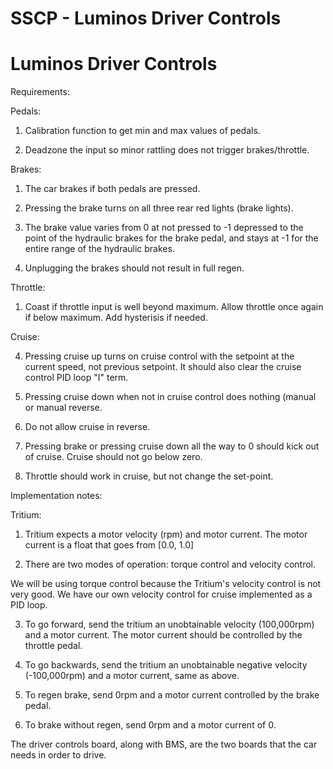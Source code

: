 # SSCP - Luminos Driver Controls

# Luminos Driver Controls

Requirements:

Pedals:

1. Calibration function to get min and max values of pedals.

2. Deadzone the input so minor rattling does not trigger brakes/throttle.

Brakes:

1. The car brakes if both pedals are pressed.

2. Pressing the brake turns on all three rear red lights (brake lights).

3. The brake value varies from 0 at not pressed to -1 depressed to the point of the hydraulic brakes for the brake pedal, and stays at -1 for the entire range of the hydraulic brakes.

4. Unplugging the brakes should not result in full regen.

Throttle:

1. Coast if throttle input is well beyond maximum. Allow throttle once again if below maximum. Add hysterisis if needed.

Cruise:

4. Pressing cruise up turns on cruise control with the setpoint at the current speed, not previous setpoint. It should also clear the cruise control PID loop "I" term.

5. Pressing cruise down when not in cruise control does nothing (manual or manual reverse.

6. Do not allow cruise in reverse.

7. Pressing brake or pressing cruise down all the way to 0 should kick out of cruise. Cruise should not go below zero.

8. Throttle should work in cruise, but not change the set-point.

Implementation notes:

Tritium:

1. Tritium expects a motor velocity (rpm) and motor current. The motor current is a float that goes from [0.0, 1.0]

2. There are two modes of operation: torque control and velocity control.

We will be using torque control because the Tritium's velocity control is not very good. We have our own velocity control for cruise implemented as a PID loop.

3. To go forward, send the tritium an unobtainable velocity (100,000rpm) and a motor current. The motor current should be controlled by the throttle pedal.

4. To go backwards, send the tritium an unobtainable negative velocity (-100,000rpm) and a motor current, same as above.

5. To regen brake, send 0rpm and a motor current controlled by the brake pedal.

6. To brake without regen, send 0rpm and a motor current of 0.

The driver controls board, along with BMS, are the two boards that the car needs in order to drive.

